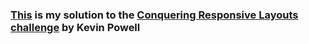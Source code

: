 ### [This](https://ivanajeo.github.io/conquering-responsive-layouts/) is my solution to the [Conquering Responsive Layouts challenge](https://courses.kevinpowell.co/view/courses/conquering-responsive-layouts) by Kevin Powell
